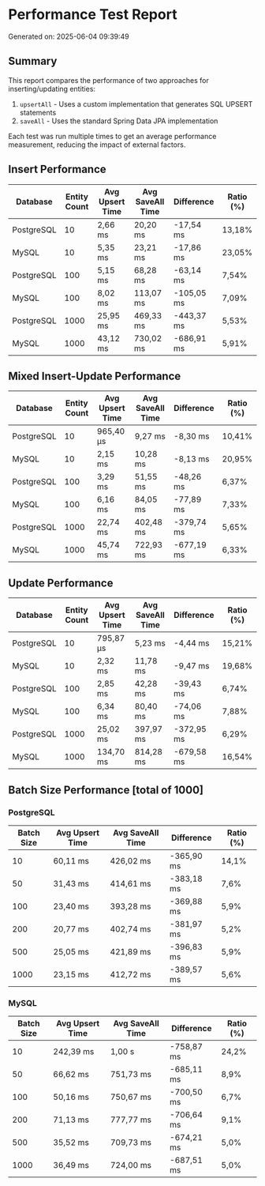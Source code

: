 # Performance Test Report
Generated on: 2025-06-04 09:39:49

## Summary

This report compares the performance of two approaches for inserting/updating entities:
1. `upsertAll` - Uses a custom implementation that generates SQL UPSERT statements
2. `saveAll` - Uses the standard Spring Data JPA implementation

Each test was run multiple times to get an average performance measurement, reducing the impact of external factors.

## Insert Performance

| Database | Entity Count | Avg Upsert Time  | Avg SaveAll Time  | Difference  | Ratio (%) |
|----------|--------------|----------------------|----------------------|-----------------|----------|
| PostgreSQL | 10 | 2,66 ms | 20,20 ms | -17,54 ms | 13,18% |
| MySQL | 10 | 5,35 ms | 23,21 ms | -17,86 ms | 23,05% |
| PostgreSQL | 100 | 5,15 ms | 68,28 ms | -63,14 ms | 7,54% |
| MySQL | 100 | 8,02 ms | 113,07 ms | -105,05 ms | 7,09% |
| PostgreSQL | 1000 | 25,95 ms | 469,33 ms | -443,37 ms | 5,53% |
| MySQL | 1000 | 43,12 ms | 730,02 ms | -686,91 ms | 5,91% |

## Mixed Insert-Update Performance

| Database | Entity Count | Avg Upsert Time  | Avg SaveAll Time  | Difference  | Ratio (%) |
|----------|--------------|----------------------|----------------------|-----------------|----------|
| PostgreSQL | 10 | 965,40 µs | 9,27 ms | -8,30 ms | 10,41% |
| MySQL | 10 | 2,15 ms | 10,28 ms | -8,13 ms | 20,95% |
| PostgreSQL | 100 | 3,29 ms | 51,55 ms | -48,26 ms | 6,37% |
| MySQL | 100 | 6,16 ms | 84,05 ms | -77,89 ms | 7,33% |
| PostgreSQL | 1000 | 22,74 ms | 402,48 ms | -379,74 ms | 5,65% |
| MySQL | 1000 | 45,74 ms | 722,93 ms | -677,19 ms | 6,33% |

## Update Performance

| Database | Entity Count | Avg Upsert Time  | Avg SaveAll Time  | Difference  | Ratio (%) |
|----------|--------------|----------------------|----------------------|-----------------|----------|
| PostgreSQL | 10 | 795,87 µs | 5,23 ms | -4,44 ms | 15,21% |
| MySQL | 10 | 2,32 ms | 11,78 ms | -9,47 ms | 19,68% |
| PostgreSQL | 100 | 2,85 ms | 42,28 ms | -39,43 ms | 6,74% |
| MySQL | 100 | 6,34 ms | 80,40 ms | -74,06 ms | 7,88% |
| PostgreSQL | 1000 | 25,02 ms | 397,97 ms | -372,95 ms | 6,29% |
| MySQL | 1000 | 134,70 ms | 814,28 ms | -679,58 ms | 16,54% |

## Batch Size Performance [total of 1000]

### PostgreSQL

| Batch Size | Avg Upsert Time | Avg SaveAll Time | Difference | Ratio (%) |
|------------|----------------------|----------------------|-----------------|----------|
| 10 | 60,11 ms | 426,02 ms | -365,90 ms | 14,1% |
| 50 | 31,43 ms | 414,61 ms | -383,18 ms | 7,6% |
| 100 | 23,40 ms | 393,28 ms | -369,88 ms | 5,9% |
| 200 | 20,77 ms | 402,74 ms | -381,97 ms | 5,2% |
| 500 | 25,05 ms | 421,89 ms | -396,83 ms | 5,9% |
| 1000 | 23,15 ms | 412,72 ms | -389,57 ms | 5,6% |

### MySQL

| Batch Size | Avg Upsert Time | Avg SaveAll Time | Difference | Ratio (%) |
|------------|----------------------|----------------------|-----------------|----------|
| 10 | 242,39 ms | 1,00 s | -758,87 ms | 24,2% |
| 50 | 66,62 ms | 751,73 ms | -685,11 ms | 8,9% |
| 100 | 50,16 ms | 750,67 ms | -700,50 ms | 6,7% |
| 200 | 71,13 ms | 777,77 ms | -706,64 ms | 9,1% |
| 500 | 35,52 ms | 709,73 ms | -674,21 ms | 5,0% |
| 1000 | 36,49 ms | 724,00 ms | -687,51 ms | 5,0% |


